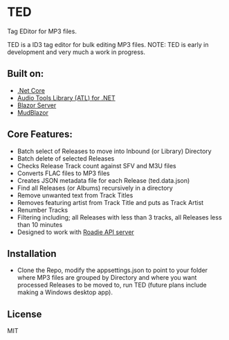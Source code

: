 TED
======
Tag EDitor for MP3 files. 

TED is a ID3 tag editor for bulk editing MP3 files. 
NOTE: TED is early in development and very much a work in progress. 

Built on:
---------
* [.Net Core](https://docs.microsoft.com/en-us/dotnet/core/)
* [Audio Tools Library (ATL) for .NET](https://github.com/Zeugma440/atldotnet)
* [Blazor Server](https://dotnet.microsoft.com/en-us/apps/aspnet/web-apps/blazor)
* [MudBlazor](https://mudblazor.com/)

Core Features:
---------
* Batch select of Releases to move into Inbound (or Library) Directory
* Batch delete of selected Releases
* Checks Release Track count against SFV and M3U files
* Converts FLAC files to MP3 files
* Creates JSON metadata file for each Release (ted.data.json)
* Find all Releases (or Albums) recursively in a directory
* Remove unwanted text from Track Titles 
* Removes featuring artist from Track Title and puts as Track Artist
* Renumber Tracks
* Filtering including; all Releases with less than 3 tracks, all Releases less than 10 minutes
* Designed to work with [Roadie API server](https://raw.githubusercontent.com/sphildreth/roadie)

Installation
------------
* Clone the Repo, modify the appsettings.json to point to your folder where MP3 files are grouped by Directory and where you want processed Releases to be moved to, run TED (future plans include making a Windows desktop app).

License
-------
MIT